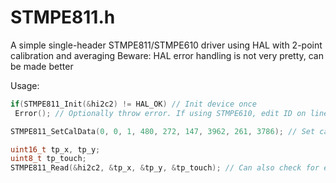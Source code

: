 # STMPE811.h
A simple single-header STMPE811/STMPE610 driver using HAL with 2-point calibration and averaging
Beware: HAL error handling is not very pretty, can be made better

Usage:
```C++
if(STMPE811_Init(&hi2c2) != HAL_OK) // Init device once
 Error(); // Optionally throw error. If using STMPE610, edit ID on line 276

STMPE811_SetCalData(0, 0, 1, 480, 272, 147, 3962, 261, 3786); // Set calibration parameters for your touch screen(can be updated at any point)

uint16_t tp_x, tp_y;
uint8_t tp_touch;
STMPE811_Read(&hi2c2, &tp_x, &tp_y, &tp_touch); // Can also check for errors
```

